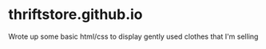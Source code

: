 # thriftstore.github.io
Wrote up some basic html/css to display gently used clothes that I'm selling 
